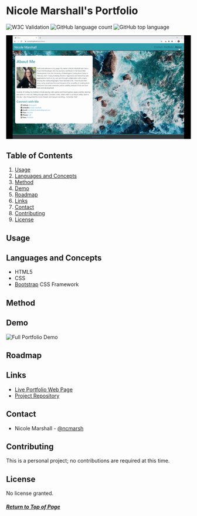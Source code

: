 # Nicole Marshall's Portfolio

![W3C Validation](https://img.shields.io/w3c-validation/html?targetUrl=https%3A%2F%2Fncmarsh.github.io%2Fportfolio%2F)
![GitHub language count](https://img.shields.io/github/languages/count/ncmarsh/portfolio)
![GitHub top language](https://img.shields.io/github/languages/top/ncmarsh/portfolio)



![Examples](Assets/Demo/quick-portfolio-demo.gif)

## Table of Contents

1. [Usage](#Usage)
1. [Languages and Concepts](#Languages-and-Concepts)
1. [Method](#Method)
1. [Demo](#Demo)
1. [Roadmap](#Roadmap)
1. [Links](#Links)
1. [Contact](#Contact)
1. [Contributing](#Contributing)
1. [License](#License)

## Usage



## Languages and Concepts

- HTML5
- CSS
- [Bootstrap](https://getbootstrap.com/) CSS Framework

## Method



## Demo

![Full Portfolio Demo](Assets/Demo/full-demo.gif)

## Roadmap



## Links

- [Live Portfolio Web Page](https://ncmarsh.github.io/portfolio/)
- [Project Repository](https://github.com/ncmarsh/portfolio) 

## Contact

- Nicole Marshall - [@ncmarsh](https://github.com/ncmarsh)

## Contributing

This is a personal project; no contributions are required at this time.

## License

No license granted.

##### [Return to Top of Page](#Nicole-Marshall's-Portfolio)